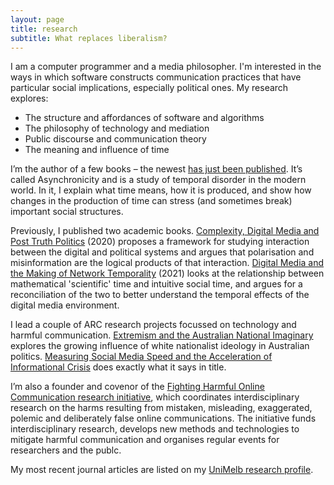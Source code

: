 ```yaml
---
layout: page
title: research
subtitle: What replaces liberalism?
---
```

I am a computer programmer and a media philosopher. I'm interested in the ways in which software constructs communication practices that have particular social implications, especially political ones. My research explores:

- The structure and affordances of software and algorithms
- The philosophy of technology and mediation
- Public discourse and communication theory
- The meaning and influence of time

I’m the author of a few books – the newest [has just been published](https://www.degruyter.com/document/doi/10.1515/9783111328850/html). It’s called Asynchronicity and is a study of temporal disorder in the modern world. In it, I explain what time means, how it is produced, and show how changes in the production of time can stress (and sometimes break) important social structures.

Previously, I published two academic books. [Complexity, Digital Media and Post Truth Politics](https://www.google.com/url?sa=t&rct=j&q=&esrc=s&source=web&cd=&ved=2ahUKEwjg_6Wel8eCAxVHwzgGHfGRBqMQFnoECA4QAQ&url=https%3A%2F%2Flink.springer.com%2Fbook%2F10.1007%2F978-3-030-44537-9&usg=AOvVaw1Vo-ptfO_GnTFXUPkD5dZ6&opi=89978449) (2020) proposes a framework for studying interaction between the digital and political systems and argues that polarisation and misinformation are the logical products of that interaction. [Digital Media and the Making of Network Temporality](https://www.routledge.com/Digital-Media-and-the-Making-of-Network-Temporality/Pond/p/book/9781032004488) (2021) looks at the relationship between mathematical 'scientific' time and intuitive social time, and argues for a reconciliation of the two to better understand the temporal effects of the digital media environment.

I lead a couple of ARC research projects focussed on technology and harmful communication. [Extremism and the Australian National Imaginary](https://findanexpert.unimelb.edu.au/project/105993-extremism-and-the-australian-national-imaginary) explores the growing influence of white nationalist ideology in Australian politics. [Measuring Social Media Speed and the Acceleration of Informational Crisis](https://findanexpert.unimelb.edu.au/project/106888-measuring-social-media-speed-and-the-acceleration-of-informational-crisis) does exactly what it says in title.

I’m also a founder and covenor of the [Fighting Harmful Online Communication research initiative](https://research.unimelb.edu.au/strengths/initiatives/interdisciplinary/hallmark/fighting-harmful-online-communication), which coordinates interdisciplinary research on the harms resulting from mistaken, misleading, exaggerated, polemic and deliberately false online communications. The initiative funds interdisciplinary research, develops new methods and technologies to mitigate harmful communication and organises regular events for researchers and the publc.

My most recent journal articles are listed on my [UniMelb research profile](https://findanexpert.unimelb.edu.au/profile/858659-philip-pond).
